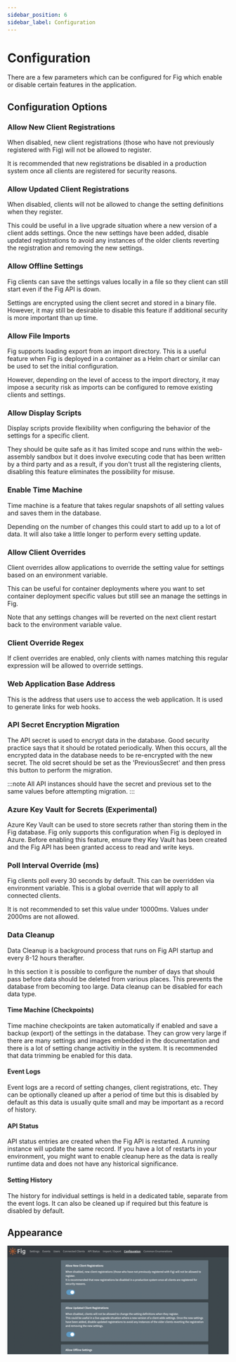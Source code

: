 ```yaml
---
sidebar_position: 6
sidebar_label: Configuration
---
```


# Configuration

There are a few parameters which can be configured for Fig which enable or disable certain features in the application.

## Configuration Options

### Allow New Client Registrations

When disabled, new client registrations (those who have not previously registered with Fig) will not be allowed to register.

It is recommended that new registrations be disabled in a production system once all clients are registered for security reasons.

### Allow Updated Client Registrations

When disabled, clients will not be allowed to change the setting definitions when they register.

This could be useful in a live upgrade situation where a new version of a client adds settings. Once the new settings have been added, disable updated registrations to avoid any instances of the older clients reverting the registration and removing the new settings.

### Allow Offline Settings

Fig clients can save the settings values locally in a file so they client can still start even if the Fig API is down.

Settings are encrypted using the client secret and stored in a binary file. However, it may still be desirable to disable this feature if additional security is more important than up time.

### Allow File Imports

Fig supports loading export from an import directory. This is a useful feature when Fig is deployed in a container as a Helm chart or similar can be used to set the initial configuration.

However, depending on the level of access to the import directory, it may impose a security risk as imports can be configured to remove existing clients and settings.

### Allow Display Scripts

Display scripts provide flexibility when configuring the behavior of the settings for a specific client.

They should be quite safe as it has limited scope and runs within the web-assembly sandbox but it does involve executing code that has been written by a third party and as a result, if you don't trust all the registering clients, disabling this feature eliminates the possibility for misuse.

### Enable Time Machine

Time machine is a feature that takes regular snapshots of all setting values and saves them in the database.

Depending on the number of changes this could start to add up to a lot of data. It will also take a little longer to perform every setting update.

### Allow Client Overrides

Client overrides allow applications to override the setting value for settings based on an environment variable.

This can be useful for container deployments where you want to set container deployment specific values but still see an manage the settings in Fig.

Note that any settings changes will be reverted on the next client restart back to the environment variable value.

### Client Override Regex

If client overrides are enabled, only clients with names matching this regular expression will be allowed to override settings.

### Web Application Base Address

This is the address that users use to access the web application. It is used to generate links for web hooks.

### API Secret Encryption Migration

The API secret is used to encrypt data in the database. Good security practice says that it should be rotated periodically. When this occurs, all the encrypted data in the database needs to be re-encrypted with the new secret. The old secret should be set as the 'PreviousSecret' and then press this button to perform the migration.

:::note
All API instances should have the secret and previous set to the same values before attempting migration.
:::

### Azure Key Vault for Secrets (Experimental)

Azure Key Vault can be used to store secrets rather than storing them in the Fig database.
Fig only supports this configuration when Fig is deployed in Azure.
Before enabling this feature, ensure they Key Vault has been created and the Fig API has been granted access to read and write keys.

### Poll Interval Override (ms)

Fig clients poll every 30 seconds by default. This can be overridden via environment variable. This is a global override that will apply to all connected clients.

It is not recommended to set this value under 10000ms. Values under 2000ms are not allowed.

### Data Cleanup

Data Cleanup is a background process that runs on Fig API startup and every 8-12 hours therafter.

In this section it is possible to configure the number of days that should pass before data should be deleted from various places. This prevents the database from becoming too large. Data cleanup can be disabled for each data type.

#### Time Machine (Checkpoints)

Time machine checkpoints are taken automatically if enabled and save a backup (export) of the settings in the database. They can grow very large if there are many settings and images embedded in the documentation and there is a lot of setting change activitiy in the system. It is recommended that data trimming be enabled for this data.

#### Event Logs

Event logs are a record of setting changes, client registrations, etc. They can be optionally cleaned up after a period of time but this is disabled by default as this data is usually quite small and may be important as a record of history.

#### API Status

API status entries are created when the Fig API is restarted. A running instance will update the same record. If you have a lot of restarts in your environment, you might want to enable cleanup here as the data is really runtime data and does not have any historical significance.

#### Setting History

The history for individual settings is held in a dedicated table, separate from the event logs. It can also be cleaned up if required but this feature is disabled by default.

## Appearance

![image-20220802231541473](./img/fig-configuration.png)
